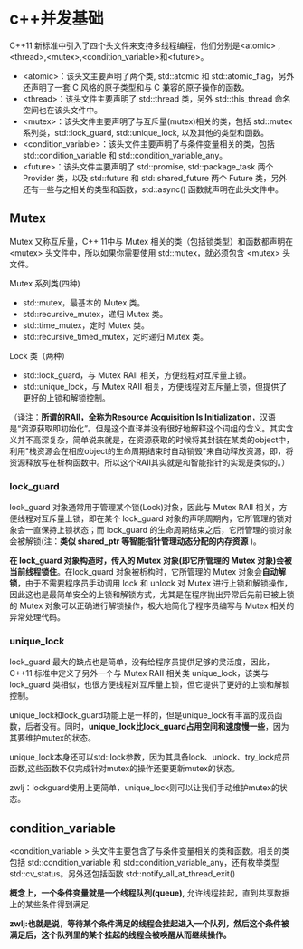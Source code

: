 # c++并发基础
C++11 新标准中引入了四个头文件来支持多线程编程，他们分别是\<atomic\> ,\<thread\>,\<mutex\>,\<condition_variable\>和\<future\>。

  - \<atomic\>：该头文主要声明了两个类, std::atomic 和 std::atomic_flag，另外还声明了一套 C 风格的原子类型和与 C 兼容的原子操作的函数。
 - \<thread\>：该头文件主要声明了 std::thread 类，另外 std::this_thread 命名空间也在该头文件中。
 - \<mutex\>：该头文件主要声明了与互斥量(mutex)相关的类，包括 std::mutex 系列类，std::lock_guard, std::unique_lock, 以及其他的类型和函数。
 - \<condition_variable\>：该头文件主要声明了与条件变量相关的类，包括 std::condition_variable 和 std::condition_variable_any。
 - \<future\>：该头文件主要声明了 std::promise, std::package_task 两个 Provider 类，以及 std::future 和 std::shared_future 两个 Future 类，另外还有一些与之相关的类型和函数，std::async() 函数就声明在此头文件中。




## Mutex
Mutex 又称互斥量，C++ 11中与 Mutex 相关的类（包括锁类型）和函数都声明在 \<mutex\> 头文件中，所以如果你需要使用 std::mutex，就必须包含 \<mutex\> 头文件。

Mutex 系列类(四种)

 - std::mutex，最基本的 Mutex 类。
 - std::recursive_mutex，递归 Mutex 类。
 - std::time_mutex，定时 Mutex 类。
 - std::recursive_timed_mutex，定时递归 Mutex 类。

Lock 类（两种）

 - std::lock_guard，与 Mutex RAII 相关，方便线程对互斥量上锁。
 - std::unique_lock，与 Mutex RAII 相关，方便线程对互斥量上锁，但提供了更好的上锁和解锁控制。

（译注：**所谓的RAII，全称为Resource Acquisition Is Initialization**，汉语是“资源获取即初始化”。但是这个直译并没有很好地解释这个词组的含义。其实含义并不高深复杂，简单说来就是，在资源获取的时候将其封装在某类的object中，利用"栈资源会在相应object的生命周期结束时自动销毁"来自动释放资源，即，将资源释放写在析构函数中。所以这个RAII其实就是和智能指针的实现是类似的。）

### lock_guard
lock_guard 对象通常用于管理某个锁(Lock)对象，因此与 Mutex RAII 相关，方便线程对互斥量上锁，即在某个 lock_guard 对象的声明周期内，它所管理的锁对象会一直保持上锁状态；而 lock_guard 的生命周期结束之后，它所管理的锁对象会被解锁(注：**类似 shared_ptr 等智能指针管理动态分配的内存资源** )。

**在 lock_guard 对象构造时，传入的 Mutex 对象(即它所管理的 Mutex 对象)会被当前线程锁住**。在lock_guard 对象被析构时，它所管理的 Mutex 对象会**自动解锁**，由于不需要程序员手动调用 lock 和 unlock 对 Mutex 进行上锁和解锁操作，因此这也是最简单安全的上锁和解锁方式，尤其是在程序抛出异常后先前已被上锁的 Mutex 对象可以正确进行解锁操作，极大地简化了程序员编写与 Mutex 相关的异常处理代码。

### unique_lock
 lock_guard 最大的缺点也是简单，没有给程序员提供足够的灵活度，因此，C++11 标准中定义了另外一个与 Mutex RAII 相关类 unique_lock，该类与 lock_guard 类相似，也很方便线程对互斥量上锁，但它提供了更好的上锁和解锁控制。

unique_lock和lock_guard功能上是一样的，但是unique_lock有丰富的成员函数，后者没有。同时，**unique_lock比lock_guard占用空间和速度慢一些**，因为其要维护mutex的状态。

unique_lock本身还可以std::lock参数，因为其具备lock、unlock、try_lock成员函数,这些函数不仅完成针对mutex的操作还要更新mutex的状态。


zwlj：lockguard使用上更简单，unique_lock则可以让我们手动维护mutex的状态。

## condition_variable

\<condition_variable \> 头文件主要包含了与条件变量相关的类和函数。相关的类包括 std::condition_variable 和 std::condition_variable_any，还有枚举类型std::cv_status。另外还包括函数 std::notify_all_at_thread_exit()

**概念上，一个条件变量就是一个线程队列(queue),** 允许线程挂起，直到共享数据上的某些条件得到满足.

**zwlj:也就是说，等待某个条件满足的线程会挂起进入一个队列，然后这个条件被满足后，这个队列里的某个挂起的线程会被唤醒从而继续操作。**
